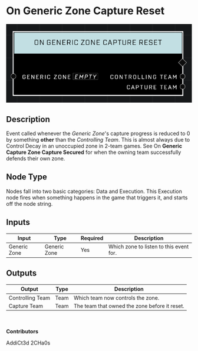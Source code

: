 # On Generic Zone Capture Reset
![alt text](../../../.gitbook/assets/on-generic-zone-capture-reset.png)
## Description
Event called whenever the *Generic Zone*'s capture progress is reduced to 0 by something **other** than the *Controlling Team*. This is almost always due to Control Decay in an unoccupied zone in 2-team games. See On **Generic Capture Zone Capture Secured** for when the owning team successfully defends their own zone.

## Node Type
Nodes fall into two basic categories: Data and Execution. This Execution node fires when something happens in the game that triggers it, and starts off the node string.

## Inputs
| Input | Type | Required | Description |
|------------------|------------------|----------|--------------------------------------------------------------|
| Generic Zone | Generic Zone | Yes | Which zone to listen to this event for. |

## Outputs
| Output | Type | Description |
|------------------|------------------|--------------------------------------------------------------|
| Controlling Team | Team | Which team now controls the zone.|
| Capture Team | Team | The team that owned the zone before it reset.|

\
\
**Contributors**

AddiCt3d 2CHa0s